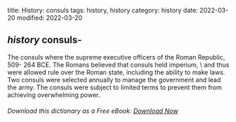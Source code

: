title: History: consuls
tags: history, history
category: history
date: 2022-03-20
modified: 2022-03-20

## _history_  consuls-
The consuls where the supreme executive officers of
the Roman Republic,   509-
264 BCE.
  The Romans believed that
consuls held   imperium, \ and thus were allowed rule over
the Roman state, including the ability to make laws.  Two consuls were
selected annually to manage the government and lead the army.   The
consuls were subject to limited terms to prevent them from achieving
overwhelming power.


###### Download *this* dictionary as a Free eBook: [Download Now]({static}static/SerfHistoryDictionary.pdf)


